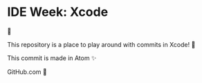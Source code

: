# IDE Week: Xcode

:tada:

This repository is a place to play around with commits in Xcode! :tada:

This commit is made in Atom :sparkles:

GitHub.com :pizza:
